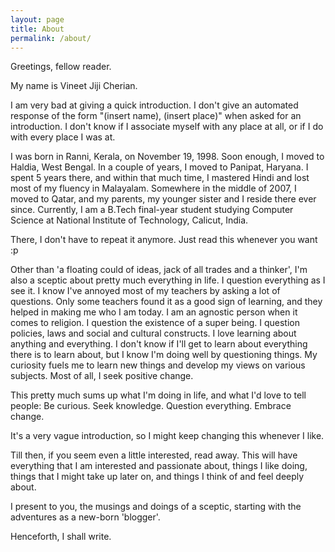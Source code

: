 ```yaml
---
layout: page
title: About
permalink: /about/
---
```


Greetings, fellow reader.

My name is Vineet Jiji Cherian.

I am very bad at giving a quick introduction. I don't give an automated response of the form "(insert name), (insert place)" when asked for an introduction. I don't know if I associate myself with any place at all, or if I do with every place I was at.

I was born in Ranni, Kerala, on November 19, 1998. Soon enough, I moved to Haldia, West Bengal. In a couple of years, I moved to Panipat, Haryana. I spent 5 years there, and within that much time, I mastered Hindi and lost most of my fluency in Malayalam. Somewhere in the middle of 2007, I moved to Qatar, and my parents, my younger sister and I reside there ever since.
Currently, I am a B.Tech final-year student studying Computer Science at National Institute of Technology, Calicut, India.

There, I don't have to repeat it anymore. Just read this whenever you want :p

Other than 'a floating could of ideas, jack of all trades and a thinker', I'm also a sceptic about pretty much everything in life. I question everything as I see it. I know I've annoyed most of my teachers by asking a lot of questions. Only some teachers found it as a good sign of learning, and they helped in making me who I am today. I am an agnostic person when it comes to religion. I question the existence of a super being. I question policies, laws and social and cultural constructs. I love learning about anything and everything. I don't know if I'll get to learn about everything there is to learn about, but I know I'm doing well by questioning things. My curiosity fuels me to learn new things and develop my views on various subjects. Most of all, I seek positive change.

This pretty much sums up what I'm doing in life, and what I'd love to tell people: Be curious. Seek knowledge. Question everything. Embrace change.

It's a very vague introduction, so I might keep changing this whenever I like.

Till then, if you seem even a little interested, read away. This will have everything that I am interested and passionate about, things I like doing, things that I might take up later on, and things I think of and feel deeply about.

I present to you, the musings and doings of a sceptic, starting with the adventures as a new-born 'blogger'.

Henceforth, I shall write.

